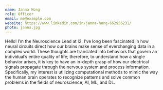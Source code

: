 ```yaml
---
name: Janna Hong
role: Officer
email: me@example.com
website: https://www.linkedin.com/in/janna-hong-662956231/
photo: janna.jpg
---
```


Hello! I’m the Neuroscience Lead at I2. I’ve long been fascinated in how neural circuits direct how our brains make sense of everchanging data in a complex world. These thoughts are translated into behaviors that govern an individual’s entire quality of life; therefore, to understand how a single behavior arises, it is key to have an in-depth grasp of how our electrical signals propagate through the nervous system and process information. Specifically, my interest is utilizing computational methods to mimic the way the human brain operates to recognize patterns and solve common problems in the fields of neuroscience, AI, ML, and DL.
